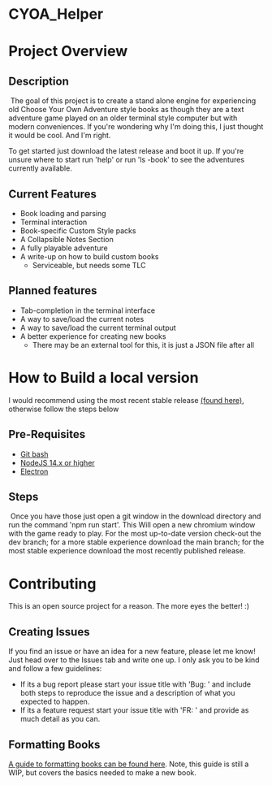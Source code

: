 # CYOA_Helper

# Project Overview

## Description

​		The goal of this project is to create a stand alone engine for experiencing old Choose Your Own Adventure style books as though they are a text adventure game played on an older terminal style computer but with modern conveniences. If you're wondering why I'm doing this, I just thought it would be cool. And I'm right.

To get started just download the latest release and boot it up. If you're unsure where to start run 'help' or run 'ls -book' to see the adventures currently available.

## Current Features

- Book loading and parsing
- Terminal interaction
- Book-specific Custom Style packs
- A Collapsible Notes Section
- A fully playable adventure
- A write-up on how to build custom books
  - Serviceable, but needs some TLC

## Planned features

- Tab-completion in the terminal interface
- A way to save/load the current notes
- A way to save/load the current terminal output
- A better experience for creating new books
  - There may be an external tool for this, it is just a JSON file after all

# How to Build a local version

I would recommend using the most recent stable release [(found here)](https://github.com/EzraSkwarka/COYA_Helper/releases/), otherwise follow the steps below

## Pre-Requisites

- [Git bash](https://git-scm.com/download/win)
- [NodeJS 14.x or higher](https://github.com/nodejs/Release)
- [Electron](https://www.electronjs.org/)

## Steps

​		Once you have those just open a git window in the download directory and run the command 'npm run start'. This Will open a new chromium window with the game ready to play. For the most up-to-date version check-out the dev branch; for a more stable experience download the main branch; for the most stable experience download the most recently published release.

# Contributing
This is an open source project for a reason. The more eyes the better! :)

## Creating Issues
If you find an issue or have an idea for a new feature, please let me know! Just head over to the Issues tab and write one up. I only ask you to be kind and follow a few guidelines: 
- If its a bug report please start your issue title with 'Bug: ' and include both steps to reproduce the issue and a description of what you expected to happen.
- If its a feature request start your issue title with 'FR: ' and provide as much detail as you can.

## Formatting Books
[A guide to formatting books can be found here](src/Assets/GuideToBuildingBooks.md). Note, this guide is still a WIP, but covers the basics needed to make a new book.